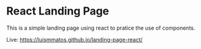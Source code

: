 # React Landing Page

This is a simple landing page using react to pratice the use of components.

Live: https://luismmatos.github.io/landing-page-react/
